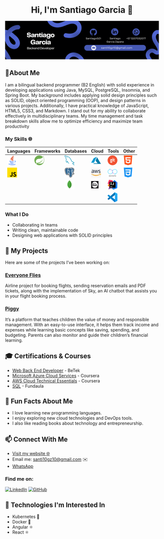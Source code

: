 <h1 align="center">Hi, I'm Santiago Garcia 👋</h1>


![Banner](images/santiagoBanner1.png)

## 📝About Me

I am a bilingual backend programmer (B2 English) with solid experience in developing applications using Java, MySQL, PostgreSQL, Insomnia, and Spring Boot. My background includes applying solid design principles such as SOLID, object oriented programming (OOP), and design patterns in various projects. Additionally, I have practical knowledge of JavaScript, HTML5, CSS3, and Markdown. I stand out for my ability to collaborate effectively in multidisciplinary teams. My time management and task breakdown skills allow me to optimize efficiency and maximize team productivity


### My Skills 🌐

| **Languages**              | **Frameworks**            | **Databases**              | **Cloud**                 | **Tools**                 | **Other**                 |
|----------------------------|---------------------------|----------------------------|---------------------------|---------------------------|---------------------------|
| ![java](images/Languages/java32.png) | ![Spring](images/framework/spring-icon-32.png) | ![mysql](images/Database/mysql.png) | ![Azure](images/Cloud/AzureIcon.jpeg) | ![git](images/Tools/git.png) | ![html](images/Other/html.png) |
| ![JS](images/Languages/js.png) |                           | ![postgreSQL](images/Database/postgre.png) | ![Aws](images/Cloud/Aws.jpeg) | ![git](images/Tools/devops.png) | ![css](images/Other/css-3.png) |
|                            |                           | ![mongodb](images/Database/mongodbIcon.png) | ![Railway](images/Cloud/railway1.png) | ![IntellijIDEA](images/Tools/IntelliJ_IDEA_Icon32.png) |                           |
|                            |                           |                            |                           | ![vscode](images/Tools/vscode.png) |                           |

### What I Do

- Collaborating in teams
- Writing clean, maintainable code
- Designing web applications with SOLID principles

## 🚀 My Projects
Here are some of the projects I've been working on:

### [Everyone Flies](https://github.com/SantiagoGZ1/Aerolinea_EveryOneFlies?tab=readme-ov-file)
Airline project for booking flights, sending reservation
emails and PDF tickets, along with the implementation of Sky, an AI chatbot that assists you in your flight booking process.

### [Piggy](https://github.com/LinaNaranjo/Piggy/tree/developer)
It’s a platform that teaches children the value of money and responsible management. With an easy-to-use interface, it helps them track income and expenses while learning basic concepts like saving, spending, and budgeting. Parents can also monitor and guide their children’s financial learning.

## 🎓 Certifications & Courses
- [Web Back End Developer](https://drive.google.com/file/d/1WCmTrY0qr0MK3r05Ebl4hF5uzari-TcV/view?usp=drive_link) - BeTek
- [Microsoft Azure Cloud Services](https://drive.google.com/file/d/1RlzHuEaVFrpY_kgM0Na2GyqHEVPhw6G7/view?usp=drive_link) - Coursera
- [AWS Cloud Technical Essentials](https://drive.google.com/file/d/1ecLZKuI7BkCaubKTg3cRSm_sG3v9qeUI/view?usp=drive_link) - Coursera
- [SQL](https://drive.google.com/file/d/1Fve27caVg3K-XKWPsTp-65cq6jOjc_wJ/view?usp=drive_link) - Fundaula


## 🌟 Fun Facts About Me

- I love learning new programming languages.
- I enjoy exploring new cloud technologies and DevOps tools.
- I also like reading books about technology and entrepreneurship.


## 📫 Connect With Me
- [Visit my website 🌐](https://orange-river-011e34910.5.azurestaticapps.net/)
- Email me: santi10gz10@gmail.com ✉️
- [WhatsApp](https://wa.me/573207032077)
  
### Find me on:
[![LinkedIn](https://img.shields.io/badge/linkedin-%230077B5.svg?style=for-the-badge&logo=linkedin&logoColor=white)](https://www.linkedin.com/in/santiago-garcia-backendtech/)
[![GitHub](https://img.shields.io/badge/github-%23000000.svg?style=for-the-badge&logo=github&logoColor=white)](https://github.com/santi10gz10)

## 🔮 Technologies I'm Interested In

- Kubernetes 🐳
- Docker 🐋
- Angular ⚛️
- React ⚛️